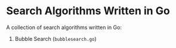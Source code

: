 # Search Algorithms Written in Go
A collection of search algorithms written in Go:

1. Bubble Search (`bubblesearch.go`)
